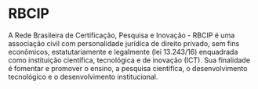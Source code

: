 # RBCIP

A Rede Brasileira de Certificação, Pesquisa e Inovação - RBCIP é uma associação civil com personalidade jurídica de direito privado, sem fins econômicos, estatutariamente e legalmente (lei 13.243/16) enquadrada como instituição científica, tecnológica e de inovação (ICT). Sua finalidade é fomentar e promover o ensino, a pesquisa científica, o desenvolvimento tecnológico e o desenvolvimento institucional.
